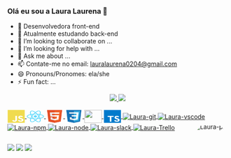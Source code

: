### Olá eu sou a Laura Laurena 👋

- 🔭 Desenvolvedora front-end 
- 🌱 Atualmente estudando back-end  
- 👯 I’m looking to collaborate on ...
- 🤔 I’m looking for help with ...
- 💬 Ask me about ...
- 📫 Contate-me no email: lauralaurena0204@gmail.com 
- 😄 Pronouns/Pronomes: ela/she 
- ⚡ Fun fact: ...

<div align="center">
  <a href="https://github.com/LauraLaurena">
  <img height="180em" src="https://github-readme-stats.vercel.app/api?username=LauraLaurena&show_icons=true&theme=dracula&include_all_commits=true&count_private=true"/>
  <img height="180em" src="https://github-readme-stats.vercel.app/api/top-langs/?username=LauraLaurena&layout=compact&langs_count=7&theme=dracula"/>
</div>
  
  <div style="display: inline_block"><br>
    <img align="center" alt="Laura-Js" height="30" width="40" src="https://raw.githubusercontent.com/devicons/devicon/master/icons/javascript/javascript-plain.svg">
    <img align="center" alt="Laura-React" height="30" width="40" src="https://raw.githubusercontent.com/devicons/devicon/master/icons/react/react-original.svg">
    <img align="center" alt="Laura-HTML" height="30" width="40" src="https://raw.githubusercontent.com/devicons/devicon/master/icons/html5/html5-original.svg">
    <img align="center" alt="Laura-CSS" height="30" width="40" src="https://raw.githubusercontent.com/devicons/devicon/master/icons/css3/css3-original.svg">
    <img align="center" height="30" width="40" src="https://cdn.jsdelivr.net/gh/devicons/devicon/icons/bash/bash-original.svg" />
    <img align="center" alt="Laura-Ts" height="30" width="40" src="https://raw.githubusercontent.com/devicons/devicon/master/icons/typescript/typescript-plain.svg">
    <img align="center" alt="Laura-git" height="30" width="40" src="https://cdn.jsdelivr.net/gh/devicons/devicon/icons/git/git-original.svg" />
    <img align="center" alt="Laura-vscode" height="30" width="40" src="https://cdn.jsdelivr.net/gh/devicons/devicon/icons/vscode/vscode-original.svg" />
    <img align="center" alt="Laura-npm" height="30" width="40" src="https://cdn.jsdelivr.net/gh/devicons/devicon/icons/npm/npm-original-wordmark.svg" />
    <img align="center" alt="Laura-node" height="30" width="40" src="https://cdn.jsdelivr.net/gh/devicons/devicon/icons/nodejs/nodejs-original.svg" />
    <img align="center" alt="Laura-slack" height="30" width="40" src="https://cdn.jsdelivr.net/gh/devicons/devicon/icons/slack/slack-original.svg" />
    <img align="center" alt="Laura-Trello" height="30" width="40" src="https://cdn.jsdelivr.net/gh/devicons/devicon/icons/trello/trello-plain.svg" />
    <img align="right" alt="Laura-pic" height="150" style="border-radius:50px;"     src="https://share-cdn.picrew.me/shareImg/org/202111/1300090_ZO1GpuPe.png">

</div>
  
  ##
  
  <div> 
  <a href="https://www.instagram.com/laurena.laura/" target="_blank"><img src="https://img.shields.io/badge/-Instagram-%23E4405F?style=for-the-badge&logo=instagram&logoColor=white" target="_blank"></a>
  <a href = "mailto:lauralaurena0204@gmail.com"><img src="https://img.shields.io/badge/-Gmail-%23333?style=for-the-badge&logo=gmail&logoColor=white" target="_blank"></a>
  <a href="https://www.linkedin.com/in/laura-laurena-6308a7195/" target="_blank"><img src="https://img.shields.io/badge/-LinkedIn-%230077B5?style=for-the-badge&logo=linkedin&logoColor=white" target="_blank"></a> 
 
</div>
